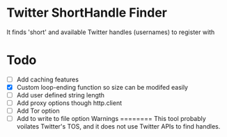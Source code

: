 Twitter ShortHandle Finder
==========================

It finds 'short' and available Twitter handles (usernames) to register with

Todo
====
 - [ ] Add caching features
 - [x] Custom loop-ending function so size can be modifed easily
 - [ ] Add user defined string length
 - [ ] Add proxy options though http.client
  - [ ] Add Tor option
 - [ ] Add to write to file option
Warnings
========
This tool probably voilates Twitter's TOS, and it does not use Twitter APIs to find handles.
